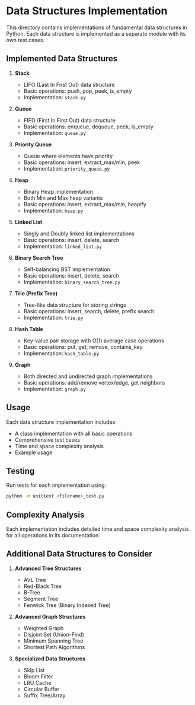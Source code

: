 # Data Structures Implementation

This directory contains implementations of fundamental data structures in Python. Each data structure is implemented as a separate module with its own test cases.

## Implemented Data Structures

1. **Stack**
   - LIFO (Last In First Out) data structure
   - Basic operations: push, pop, peek, is_empty
   - Implementation: `stack.py`

2. **Queue**
   - FIFO (First In First Out) data structure
   - Basic operations: enqueue, dequeue, peek, is_empty
   - Implementation: `queue.py`

3. **Priority Queue**
   - Queue where elements have priority
   - Basic operations: insert, extract_max/min, peek
   - Implementation: `priority_queue.py`

4. **Heap**
   - Binary Heap implementation
   - Both Min and Max heap variants
   - Basic operations: insert, extract_max/min, heapify
   - Implementation: `heap.py`

5. **Linked List**
   - Singly and Doubly linked list implementations
   - Basic operations: insert, delete, search
   - Implementation: `linked_list.py`

6. **Binary Search Tree**
   - Self-balancing BST implementation
   - Basic operations: insert, delete, search
   - Implementation: `binary_search_tree.py`

7. **Trie (Prefix Tree)**
   - Tree-like data structure for storing strings
   - Basic operations: insert, search, delete, prefix search
   - Implementation: `trie.py`

8. **Hash Table**
   - Key-value pair storage with O(1) average case operations
   - Basic operations: put, get, remove, contains_key
   - Implementation: `hash_table.py`

9. **Graph**
   - Both directed and undirected graph implementations
   - Basic operations: add/remove vertex/edge, get neighbors
   - Implementation: `graph.py`

## Usage

Each data structure implementation includes:
- A class implementation with all basic operations
- Comprehensive test cases
- Time and space complexity analysis
- Example usage

## Testing

Run tests for each implementation using:
```bash
python -m unittest <filename>_test.py
```

## Complexity Analysis

Each implementation includes detailed time and space complexity analysis for all operations in its documentation.

## Additional Data Structures to Consider

1. **Advanced Tree Structures**
   - AVL Tree
   - Red-Black Tree
   - B-Tree
   - Segment Tree
   - Fenwick Tree (Binary Indexed Tree)

2. **Advanced Graph Structures**
   - Weighted Graph
   - Disjoint Set (Union-Find)
   - Minimum Spanning Tree
   - Shortest Path Algorithms

3. **Specialized Data Structures**
   - Skip List
   - Bloom Filter
   - LRU Cache
   - Circular Buffer
   - Suffix Tree/Array 